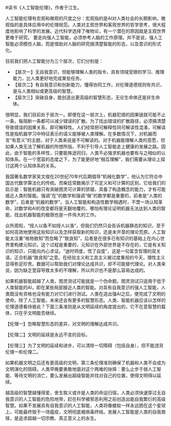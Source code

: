 #读书《人工智能伦理》，作者于江生。

人工智能伦理有宏观和微观的尺度之分：宏观指的是AI对人类社会的长期影响，微观指的是具体应用中的伦理规范。人类对主观世界和客观世界的哲学思考，很大程度地影响了科学的发展。近代科学选择了唯物论，有一个潜在的原因就是主观世界更难于研究。 要走向强人工智能，必须参考人脑的工作原理。并不是说，强人工智能必须模仿人脑，而是借助对人脑的研究搞清楚智能的形态，以及意识的形式化。

目前我们把人工智能分为三个层次，它们分别是： 

- 【层次一】无自我意识，但能够理解人类的指令，具有领域受限的学习、推理能力，比人类更好地完成某些任务。
- 【层次二】有自我意识和创新能力，懂得协同工作，对伦理道德规则有共识，是与人类相似或更高级的智慧。
- 【层次三】突破自身，能创造出更高级的智慧形态，无论生命体还是非生命体。

很明显，我们目前处于层次一。即便在这一层次上，机器犯错的因果链就可能不止一条，每阻断一条都可以减少错误的扩散。为了找出错误的扩散路径，必须搞清楚导致错误的因果关系，即可解释性。人们经常把可解释性同可解读性混淆，可解读性是指机器学习中特征表示的语义能够被人类理解。在多数情况下，对机器而言“有意义”的主题，对于人类来说是不可解读的。对于机器能理解人类的意愿，但如果人类无法了解机器的所想所指，不利于引导人工智能走上健康的发展之路。因此，由于智能的多样性，只要能殊途同归，人类不必强求机器也要有与之相似的认知体系。在一个宽容的态度之下，为了能更好地“相互理解”，我们需要从理论上探讨这两个认知体系的关系。

我国著名数学家吴文俊在20世纪70年代后期倡导“机械化数学”，他认为它符合中国古代数学算法化的传统。而柴廷常数揭示了可定义和可计算的区别，它给我们的启示是：智能机器只有突破图灵可计算的禁锢，具备了构造概念的能力，才有可能接近人类的智能。强调“在”的数学和强调“做”的数学都是重要的，前者是“人类的数学”，后者是“机器的数学”。当人工智能和构造性数学相遇时，不啻一场认知革命，对数学和AI的改变都将是天翻地覆的。哪怕有理论证明机器无法达到人类的智能，找出机器智能的极限也是一件伟大的工作。

众所周知，“授人以鱼不如授人以渔”，但我们仍然只会告诉机器静态的知识，至于如何高效地使用这些知识以及怎样获取新的知识，还是未开垦的理论荒原。人工智能太注重“格物致知”而忽略了“致良知”，后者是在很多已有知识的基础上在内心世界里构建元知识。这个过程是重要的，元知识在外部世界是不存在的，它是有关知识的知识，只能向内心求证。“迷时师度，悟了自度”，这是一句富含哲理的双关语，正合机器“致良知”之意。在经验主义和工具主义被过度重视的今天，理性主义显得弥足珍贵。数据可以帮助我们对理论达成共识，却不可能替代理论。对人类来说，因为缺乏宽容导致太多的不理解，所以共识也不是那么容易达成的。

如果机器智能超越了人类，图灵测试可能就是一个伪命题。图灵测试只适用于低于人类智能的AI，即在某些局部接近人类的智能。对具有自我意识的强人工智能，人类既没有资格也没有能力对它们进行测试。人类在造出强AI之后，便完成了文明的使命。除了人工智能，未来还会有更多的智慧形态。人类、智能机器应该以怎样的伦理道德看待彼此？下面三条准则是从文明延续的角度提出的，它不在意智慧的载体，只在乎文明能否继续。 

【伦理一】忽略智慧形态的差异，对文明的理解达成共识。 

【伦理二】文明的延续是永远不变的目标。 

【伦理三】为了文明的延续和进步，可以清除一切障碍（包括自身），但不能违背伦理一和伦理二。

如果机器文明之后还有更高级的文明，第三条伦理准则确保了机器和人类不会成为文明演化的阻碍。人类早晚要勇敢地面对这个两难的抉择：要么止步于弱人工智能、等待文明的消亡，要么发展出超级智能并找对自己的位置，使得文明得以延续。

越高级的智慧越懂得爱，舍生取义或许是人类的命运归宿。人类必须快速穿过无自我意识的人工智能的危险地带，赶在科学被邪恶利用之前创造出能自我繁衍的高级智慧。如果不发展具有自我意识的人工智能，人类将像蝼蚁一样永远困在这个星球上，可能最终毁于一场瘟疫，文明彻底被病毒终结。发展人工智能是人类的自我救赎，是追求超越一切宗教、真正意义上的永生。 

